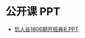 # 公开课 PPT

- [饥人谷1806期开班典礼PPT](http://md2ppt.jscode.me/md2ppt?url=https%3A%2F%2Fraw.githubusercontent.com%2Fjirengu%2Fspeech%2Fmaster%2F%25E5%25BC%2580%25E7%258F%25AD%25E5%2585%25B8%25E7%25A4%25BC.md&theme=blood&trans=zoom#/)
